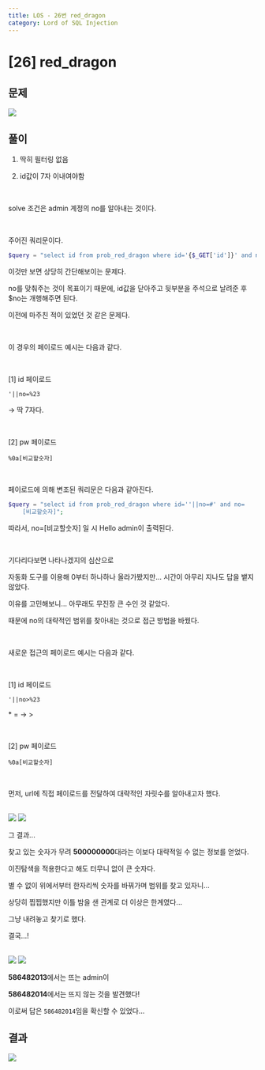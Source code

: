 ```yaml
---
title: LOS - 26번 red_dragon
category: Lord of SQL Injection
---
```


# [26] red_dragon

## 문제

<img  src="https://img1.daumcdn.net/thumb/R1280x0/?scode=mtistory2&fname=https%3A%2F%2Fblog.kakaocdn.net%2Fdn%2Fbej7lT%2FbtroAJ1aT87%2Fla5GHQwr77I6tDsLeh3VmK%2Fimg.png">

## 풀이

1. 딱히 필터링 없음

2. id값이 7자 이내여야함

<br>
 
solve 조건은 admin 계정의 no를 알아내는 것이다.

<br>

주어진 쿼리문이다.

```php
$query = "select id from prob_red_dragon where id='{$_GET['id']}' and no={$no}";
```

이것만 보면 상당히 간단해보이는 문제다.

no를 맞춰주는 것이 목표이기 때문에, id값을 닫아주고 뒷부분을 주석으로 날려준 후 $no는 개행해주면 된다.

이전에 마주친 적이 있었던 것 같은 문제다.

<br>

이 경우의 페이로드 예시는 다음과 같다.

<br>

[1] id 페이로드

```
'||no=%23
```

→ 딱 7자다.

<br>

[2] pw 페이로드

```
%0a[비교할숫자]
```

<br>

페이로드에 의해 변조된 쿼리문은 다음과 같아진다.

```php
$query = "select id from prob_red_dragon where id=''||no=#' and no=
	[비교할숫자]";
```

따라서, no=[비교할숫자] 일 시 Hello admin이 출력된다.

<br>

기다리다보면 나타나겠지의 심산으로

자동화 도구를 이용해 0부터 하나하나 올라가봤지만... 시간이 아무리 지나도 답을 뱉지 않았다.

이유를 고민해보니... 아무래도 무진장 큰 수인 것 같았다.

때문에 no의 대략적인 범위를 찾아내는 것으로 접근 방법을 바꿨다.

<br>

새로운 접근의 페이로드 예시는 다음과 같다.

<br>

[1] id 페이로드

```
'||no>%23
```

\* = → >

<br>

[2] pw 페이로드

```
%0a[비교할숫자]
```

<br>

먼저, url에 직접 페이로드를 전달하여 대략적인 자릿수를 알아내고자 했다.

<br>

<img  src="https://img1.daumcdn.net/thumb/R1280x0/?scode=mtistory2&fname=https%3A%2F%2Fblog.kakaocdn.net%2Fdn%2FIJI4g%2FbtroAz5o6kf%2FIpvCdO1UjJlYltPVXaMdIK%2Fimg.png">

<img  src="https://img1.daumcdn.net/thumb/R1280x0/?scode=mtistory2&fname=https%3A%2F%2Fblog.kakaocdn.net%2Fdn%2FdGxzKr%2FbtroyGRurIT%2FVtSroCXNBk1JysBE4C9kBK%2Fimg.png">

그 결과...

찾고 있는 숫자가 무려 **500000000**대라는 이보다 대략적일 수 없는 정보를 얻었다.

이진탐색을 적용한다고 해도 터무니 없이 큰 숫자다.

별 수 없이 위에서부터 한자리씩 숫자를 바꿔가며 범위를 찾고 있자니...

상당히 찝찝했지만 이틀 밤을 샌 관계로 더 이상은 한계였다...

그냥 내려놓고 찾기로 했다.

결국...!

<br>

<img  src="https://img1.daumcdn.net/thumb/R1280x0/?scode=mtistory2&fname=https%3A%2F%2Fblog.kakaocdn.net%2Fdn%2Fb0yOFy%2FbtrowlAMm8d%2FFfkrMkaqKK6Ps7hhM30vCk%2Fimg.png">

<img  src="https://img1.daumcdn.net/thumb/R1280x0/?scode=mtistory2&fname=https%3A%2F%2Fblog.kakaocdn.net%2Fdn%2FbPUEJm%2FbtrozxmseDG%2FrcS3dnaTermhqDfelYsRrk%2Fimg.png">

**586482013**에서는 뜨는 admin이

**586482014**에서는 뜨지 않는 것을 발견했다!

이로써 답은 `586482014`임을 확신할 수 있었다...

## 결과

<img  src="https://img1.daumcdn.net/thumb/R1280x0/?scode=mtistory2&fname=https%3A%2F%2Fblog.kakaocdn.net%2Fdn%2FbpKA36%2FbtroABoB8eg%2FM4srRHqJHCs0LQ0XGxhL61%2Fimg.png">